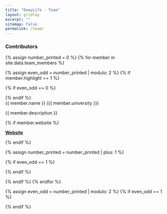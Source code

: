 ```yaml
---
title: "DeepLife - Team"
layout: gridlay
excerpt: ""
sitemap: false
permalink: /team/
---
```


### Contributors

{% assign number_printed = 0 %}
{% for member in site.data.team_members %}

{% assign even_odd = number_printed | modulo: 2 %}
{% if member.highlight == 1 %}

{% if even_odd == 0 %}
<div class="row">
{% endif %}

<div class="col-sm-6 clearfix">
 <div class="well">
  <pubtit>{{ member.name }} ({{ member.university }})</pubtit>
  <p>{{ member.description }}</p>
  {% if member.website %}
  <p><strong><a href="{{member.website}}">Website</a></strong></p>
  {% endif %}
 </div>
</div>

{% assign number_printed = number_printed | plus: 1 %}

{% if even_odd == 1 %}
</div>
{% endif %}

{% endif %}
{% endfor %}

{% assign even_odd = number_printed | modulo: 2 %}
{% if even_odd == 1 %}
</div>
{% endif %}

<p> &nbsp; </p>
